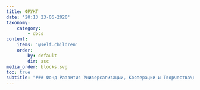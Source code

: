 ```yaml
---
title: ФРУКТ
date: '20:13 23-06-2020'
taxonomy:
    category:
        - docs
content:
    items: '@self.children'
    order:
        by: default
        dir: asc
media_order: blocks.svg
toc: true
subtitle: "### Фонд Развития Универсализации, Кооперации и Творчества\r\n\r\n**ФРУКТ** — открытая система саморазвития, общеполезного сотрудничества и всевозможного совместного творчества."
---
```


